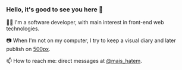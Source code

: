### Hello, it's good to see you here 👋

:woman_technologist: I'm a software developer, with main interest in front-end web technologies.

:camera: When I'm not on my computer, I try to keep a visual diary and later publish on [500px](https://500px.com/maishatem).

📫 How to reach me: direct messages at [@mais_hatem](https://twitter.com/mais_hatem).

<!--
**itsmais/itsmais** is a ✨ _special_ ✨ repository because its `README.md` (this file) appears on your GitHub profile.
📍 Works remotely; currently in Beirut, Lebanon.
💬 I speak English, Arabic and a little bit of French. I sadly cannot speak all the languages I saluted you with 😿.

:keyboard: My pet projects include:
  - ⌚ [Time tracking desktop app](https://time-it.co).
  - 💬 [French to IPA converter](https://french-to-ipa.vercel.app/).
  - 📉 [COVID-19 regional dashboard](https://itsmais.github.io/arab-covid-19-stats/).
  - 🗺 [US 2020 polls results map](https://itsmais.github.io/us-presidential-elections-map/).
  - 💾 [Citation machine (en/ar)](https://arabic-citation-machine.vercel.app/).
  - ☁ [Reddit word-cloud generator](https://www.anychart.com/blog/2020/11/25/reddit-data-word-cloud-visualization/).
  - 🛌 [REM sleep time calculator](https://github.com/itsmais/sleep-calculator).
  - 🧦 [Retro clothes picker according to local weather](https://github.com/itsmais/what-shall-i-wear).

Here are some ideas to get you started:
🧉
- 🔭 I’m currently working on ...
- 🌱 I’m currently learning ...
- 👯 I’m looking to collaborate on ...
- 🤔 I’m looking for help with ...
- 💬 Ask me about ...
- 📫 How to reach me: ...
- 😄 Pronouns: ...
- ⚡ Fun fact: ...
-->
